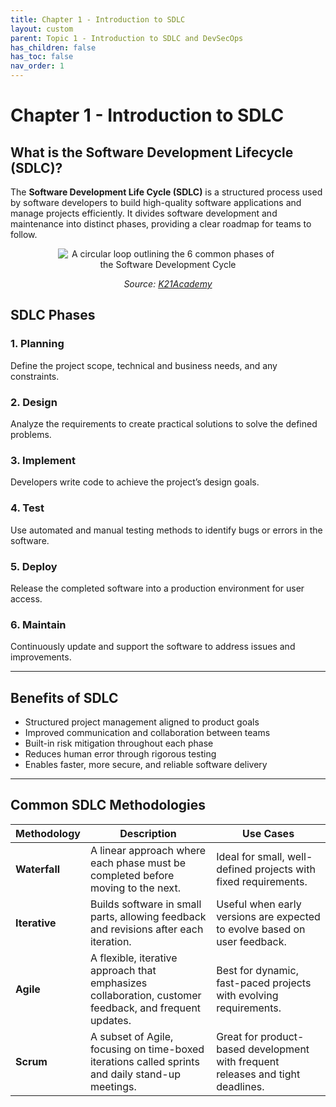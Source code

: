 ```yaml
---
title: Chapter 1 - Introduction to SDLC
layout: custom
parent: Topic 1 - Introduction to SDLC and DevSecOps
has_children: false
has_toc: false
nav_order: 1
---
```


# Chapter 1 - Introduction to SDLC
## What is the Software Development Lifecycle (SDLC)?

The **Software Development Life Cycle (SDLC)** is a structured process used by software developers to build high-quality software applications and manage projects efficiently. It divides software development and maintenance into distinct phases, providing a clear roadmap for teams to follow.

<div style="text-align: center;">
    <img src="https://k21academy.com/wp-content/uploads/2021/07/unnamed-2-4.png" alt="A circular loop outlining the 6 common phases of the Software Development Cycle" style="max-width:70%;height:auto;"/>
    <p><em>Source: <a href="https://k21academy.com/amazon-web-services/aws-devops/aws-certified-devops-professional-day-3-q-a-review/">K21Academy</a></em></p>
</div>

## SDLC Phases

### 1. Planning
Define the project scope, technical and business needs, and any constraints.

### 2. Design
Analyze the requirements to create practical solutions to solve the defined problems.

### 3. Implement
Developers write code to achieve the project’s design goals.

### 4. Test
Use automated and manual testing methods to identify bugs or errors in the software.

### 5. Deploy
Release the completed software into a production environment for user access.

### 6. Maintain
Continuously update and support the software to address issues and improvements.

---

## Benefits of SDLC

- Structured project management aligned to product goals  
- Improved communication and collaboration between teams  
- Built-in risk mitigation throughout each phase  
- Reduces human error through rigorous testing  
- Enables faster, more secure, and reliable software delivery  

---

## Common SDLC Methodologies

| Methodology | Description | Use Cases |
|------------|-------------|-----------|
| **Waterfall** | A linear approach where each phase must be completed before moving to the next. | Ideal for small, well-defined projects with fixed requirements. |
| **Iterative** | Builds software in small parts, allowing feedback and revisions after each iteration. | Useful when early versions are expected to evolve based on user feedback. |
| **Agile** | A flexible, iterative approach that emphasizes collaboration, customer feedback, and frequent updates. | Best for dynamic, fast-paced projects with evolving requirements. |
| **Scrum** | A subset of Agile, focusing on time-boxed iterations called sprints and daily stand-up meetings. | Great for product-based development with frequent releases and tight deadlines. |
